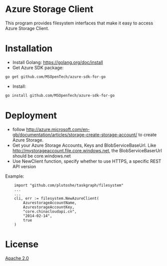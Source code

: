 # Azure Storage Client
This program provides filesystem interfaces that make it easy to access Azure Storage Client.

# Installation
- Install Golang: https://golang.org/doc/install
- Get Azure SDK package: 

```sh
go get github.com/MSOpenTech/azure-sdk-for-go
```
- Install: 

```sh
go install github.com/MSOpenTech/azure-sdk-for-go
```

# Deployment

- follow http://azure.microsoft.com/en-gb/documentation/articles/storage-create-storage-account/ to create Azure Storage. 
- Get your Azure Storage Accounts, Keys and BlobServiceBaseUrl. Like http://mystorageaccount.file.core.windows.net, the BlobServiceBaserUrl should be core.windows.net
- Use NewClient function, specify whether to use HTTPS, a specific REST API version

Example:

```
    import "github.com/plutoshe/taskgraph/filesystem"
    ...
    ...
    cli, err := filesystem.NewAzureClient(
        AzurestorageAccountName, 
        AzurestorageAccountKey, 
        "core.chinacloudapi.cn", 
        "2014-02-14", 
        true
    )
```

# License
[Apache 2.0](LICENSE-2.0.txt)